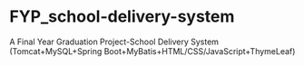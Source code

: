 # FYP_school-delivery-system
A Final Year Graduation Project-School Delivery System (Tomcat+MySQL+Spring Boot+MyBatis+HTML/CSS/JavaScript+ThymeLeaf)
